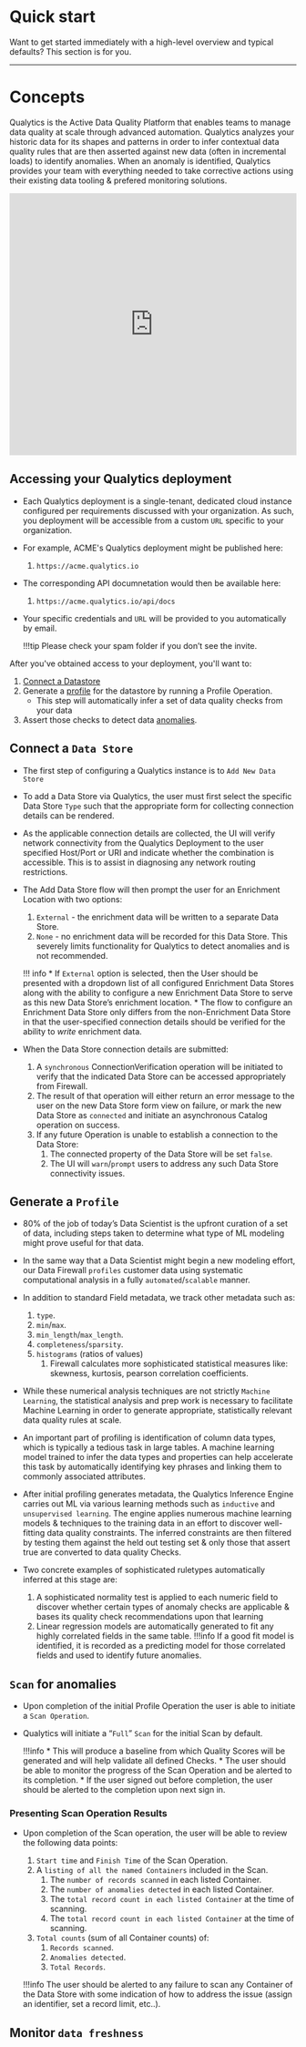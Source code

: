 # Quick start

Want to get started immediately with a high-level overview and typical defaults? This section is for you.

---

# Concepts
Qualytics is the Active Data Quality Platform that enables teams to manage data quality at scale through advanced automation. Qualytics analyzes your historic data for its shapes and patterns in order to infer contextual data quality rules that are then asserted against new data (often in incremental loads) to identify anomalies. When an anomaly is identified, Qualytics provides your team with everything needed to take corrective actions using their existing data tooling & prefered monitoring solutions.

<iframe width="100%" height="460" src="https://www.youtube.com/embed/Dxzt4LRibIE" title="YouTube video player" frameborder="0" allow="accelerometer; autoplay; clipboard-write; encrypted-media; gyroscope; picture-in-picture; web-share" allowfullscreen></iframe>

## Accessing your Qualytics deployment

* Each Qualytics deployment is a single-tenant, dedicated cloud instance configured per requirements discussed with your organization. As such, you deployment will be accessible from a custom `URL` specific to your organization.

* For example, ACME's Qualytics deployment might be published here:
    1. `https://acme.qualytics.io`

* The corresponding API documnetation would then be available here:
    1. `https://acme.qualytics.io/api/docs`

* Your specific credentials and `URL` will be provided to you automatically by email.

    !!!tip
        Please check your spam folder if you don’t see the invite.

After you've obtained access to your deployment, you'll want to:

1. [Connect a Datastore](/datastores/what-is-datastore)
2. Generate a [profile](/glossary#profile) for the datastore by running a Profile Operation.
    - This step will automatically infer a set of data quality checks from your data
4. Assert those checks to detect data [anomalies](/glossary#anomaly).


## Connect a `Data Store`

* The first step of configuring a Qualytics instance is to `Add New Data Store`

* To add a Data Store via Qualytics, the user must first select the specific Data Store `Type` such that the appropriate form for collecting connection details can be rendered.

* As the applicable connection details are collected, the UI will verify network connectivity from the Qualytics Deployment to the user specified Host/Port or URI and indicate whether the combination is accessible. This is to assist in diagnosing any network routing restrictions.

* The Add Data Store flow will then prompt the user for an Enrichment Location with two options:

    1. `External` - the enrichment data will be written to a separate Data Store.
    2. `None` - no enrichment data will be recorded for this Data Store. This severely limits functionality for Qualytics to detect anomalies and is not recommended.

    !!! info
        * If `External` option is selected, then the User should be presented with a dropdown list of all configured Enrichment Data Stores along with the ability to configure a new Enrichment Data Store to serve as this new Data Store’s enrichment location. 
        * The flow to configure an Enrichment Data Store only differs from the non-Enrichment Data Store in that the user-specified connection details should be verified for the ability to _write_ enrichment data.

* When the Data Store connection details are submitted:
    1. A `synchronous` ConnectionVerification operation will be initiated to verify that the indicated Data Store can be accessed appropriately from Firewall. 
    2. The result of that operation will either return an error message to the user on the new Data Store form view on failure, or mark the new Data Store as `connected` and initiate an asynchronous Catalog operation on success.  
    3. If any future Operation is unable to establish a connection to the Data Store:
        1. The connected property of the Data Store will be set `false`.  
        2. The UI will `warn`/`prompt` users to address any such Data Store connectivity issues.


## Generate a `Profile`

* 80% of the job of today’s Data Scientist is the upfront curation of a set of data, including steps taken to determine what type of ML modeling might prove useful for that data.

* In the same way that a Data Scientist might begin a new modeling effort, our Data Firewall `profiles` customer data using systematic computational analysis in a fully `automated`/`scalable` manner.

* In addition to standard Field metadata, we track other metadata such as:
    1. `type`.
    2. `min`/`max`.
    3. `min_length`/`max_length`.
    4. `completeness`/`sparsity`.
    5. `histograms` (ratios of values)
        1. Firewall calculates more sophisticated statistical measures like: skewness, kurtosis, pearson correlation coefficients.

* While these numerical analysis techniques are not strictly `Machine Learning`, the statistical analysis and prep work is necessary to facilitate Machine Learning in order to generate appropriate, statistically relevant data quality rules at scale.

* An important part of profiling is identification of column data types, which is typically a tedious task in large tables. A machine learning model trained to infer the data types and properties can help accelerate this task by automatically identifying key phrases and linking them to commonly associated attributes.

* After initial profiling generates metadata, the Qualytics Inference Engine carries out ML via various learning methods such as `inductive` and `unsupervised learning`. The engine applies numerous machine learning models & techniques to the training data in an effort to discover well-fitting data quality constraints. The inferred constraints are then filtered by testing them against the held out testing set & only those that assert true are converted to data quality Checks.

* Two concrete examples of sophisticated ruletypes automatically inferred at this stage are:
    1. A sophisticated normality test is applied to each numeric field to discover whether certain types of anomaly checks are applicable & bases its quality check recommendations upon that learning
    2. Linear regression models are automatically generated to fit any highly correlated fields in the same table. 
    !!!info 
        If a good fit model is identified, it is recorded as a predicting model for those correlated fields and used to identify future anomalies.

## `Scan` for anomalies

* Upon completion of the initial Profile Operation the user is able to initiate a `Scan Operation`.

* Qualytics will initiate a “`Full`” `Scan` for the initial Scan by default.  

    !!!info
        * This will produce a baseline from which Quality Scores will be generated and will help validate all defined Checks. 
        * The user should be able to monitor the progress of the Scan Operation and be alerted to its completion. 
        * If the user signed out before completion, the user should be alerted to the completion upon next sign in.

### Presenting Scan Operation Results

* Upon completion of the Scan operation, the user will be able to review the following data points:

    1. `Start time` and `Finish Time` of the Scan Operation.
    2. A `listing of all the named Containers` included in the Scan.
        1. The `number of records scanned` in each listed Container.
        2. The `number of anomalies detected` in each listed Container.
        3. The `total record count in each listed Container` at the time of scanning.
        4. The `total record count in each listed Container` at the time of scanning.
    3. `Total counts` (sum of all Container counts) of:
        1. `Records scanned`.
        2. `Anomalies detected`.
        3. `Total Records`.

    !!!info
        The user should be alerted to any failure to scan any Container of the Data Store with some indication of how to address the issue (assign an identifier, set a record limit, etc..).


## Monitor `data freshness`
